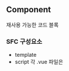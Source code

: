 ## Component
재사용 가능한 코드 블록

### SFC 구성요소
- template
- script
    각 .vue 파일은 <script setup> 블록을 하나만 포함할 수 있음
    변수 및 함수는 동일한 컴포넌트의 모든 템플릿에서 사용 가능
- style
    scoped가 지정되면 CSS는 현재 컴포넌트에만 적용됨

### Vite
- 빠른 개발 경험을 위한 빌드 도구와 개발환경을 제공

#### Build
- 프로젝트의 소스 코드를 최적화하고 번들링하여 배포할 수 있는 형식으로 변환하는 과정
- 개발 중에 사용되는 여러 소스 파일 및 리소스를 최적화된 형태로 조합하여 최종 소프트웨어 제품을 생성하는 과정

### vue 구동법
작업폴더의 bash에서
```bash
npm create vite@latest

cd project-name
npm install
npm run dev
```

### NPM
- 노드 패키지 매니저

### 모듈의 필요성과 한계
- 모듈의 필요성
    - 코드 재사용
    - 코드 구조화
    - 네임스페이스 관리
- 모듈의 한계
    - 처리해야하는 JavaScript 모듈의 개수도 극적으로증가
    - 성능 병목현상 발생, 모듈간의 의존성이 깊어지면서 어떤 모듈간의 문제인지 파악하기 어려워짐
    - 문제를 파악하기 위해 bundle 필요

### vue 프로젝트 구조

- public
    - 정적 파일 저장
        - 소스코드에서 참조되지 않는
        - 항상 같은 이름을 갖는
        - import 할 필요 없는
    - 항상 root 절대 경로를 사용하여 참조
- src
    - assets
        - 이미지, 비디오, 오디오 등 정적 자산 저장
    - components
        - 재사용 가능한 컴포넌트 저장
    - App.vue
        - 루트 컴포넌트
        - 다른 하위 컴포넌트들을 포함
        - 애플리케이션 전체의 레이아웃과 공통적인 요소를 정의
    
- package.json
    - 프로젝트가 어떤 패키지를 사용하고, 어떤 스크립트를 실행할 수 있는지 정의
    
    특징
    - 패키지 내역이 모두 저장되어 있음


### 컴포넌트 사용 2단계

1. 컴포넌트 파일 생성
    - 파일 이름은 대문자로 시작
    - 파일 확장자는 .vue
    - 파일 위치는 components 폴더 내

2. 컴포넌트 파일 등록
    ```vue
    <script setup>
    import MyComponent from './components/MyComponent.vue';
    </script>
    ```

3. 컴포넌트 파일 사용
    ```vue
    <template>
        <MyComponent />
    </template>
    ```










